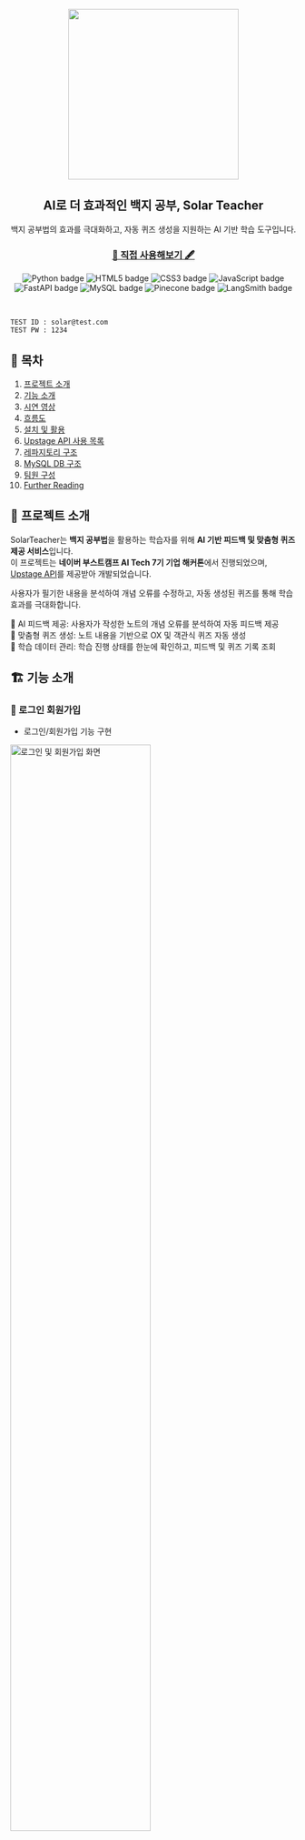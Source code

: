 <div align="center">
  <br>
  <picture>
    <source srcset="./docs/imgs/IMGenie_logo_white.png" media="(prefers-color-scheme: dark)">
    <img width="300" src="./frontend/public/assets/images/logo.png">
  </picture>

  <h2>AI로 더 효과적인 백지 공부, Solar Teacher</h2></hr>
  백지 공부법의 효과를 극대화하고, 자동 퀴즈 생성을 지원하는 AI 기반 학습 도구입니다.
  <h3><a href="https://solar-teacher.vercel.app"> 📘 직접 사용해보기 🖋️</a></h3>
  <p align="center">
    <img src="https://img.shields.io/badge/Python-3776AB?style=flat-square&logo=Python&logoColor=white" alt="Python badge">
    <img src="https://img.shields.io/badge/HTML5-E34F26?style=flat-square&logo=HTML5&logoColor=white" alt="HTML5 badge">
    <img src="https://img.shields.io/badge/CSS3-1572B6?style=flat-square&logo=CSS3&logoColor=white" alt="CSS3 badge">
    <img src="https://img.shields.io/badge/JavaScript-F7DF1E?style=flat-square&logo=JavaScript&logoColor=white" alt="JavaScript badge">
    <img src="https://img.shields.io/badge/FastAPI-009688?style=flat-square&logo=FastAPI&logoColor=white" alt="FastAPI badge">
    <img src="https://img.shields.io/badge/MySQL-4479A1?style=flat-square&logo=MySQL&logoColor=white" alt="MySQL badge">
    <img src="https://img.shields.io/badge/Pinecone-111111?style=flat-square&logoColor="white alt="Pinecone badge">
    <img src="https://img.shields.io/badge/LangSmith-243b3a?style=flat-square&logoColor=white" alt="LangSmith badge">
  </p>
</div>
<br>

```
TEST ID : solar@test.com
TEST PW : 1234
```

## 📑 목차
1. [프로젝트 소개](#-프로젝트-소개)
2. [기능 소개](#-기능-소개)
3. [시연 영상](#-시연-영상)
4. [흐름도](#-흐름도)
5. [설치 및 활용](#-설치-및-활용)
6. [Upstage API 사용 목록](#-Upstage-API-사용-목록)
7. [레파지토리 구조](#-레파지토리-구조)
8. [MySQL DB 구조](#-MySQL-DB-구조)
9. [팀원 구성](#-팀원-구성)
10. [Further Reading](#-Further-Reading)


## 🚀 프로젝트 소개
SolarTeacher는 **백지 공부법**을 활용하는 학습자를 위해 **AI 기반 피드백 및 맞춤형 퀴즈 제공 서비스**입니다.  
이 프로젝트는 **네이버 부스트캠프 AI Tech 7기 기업 해커톤**에서 진행되었으며,  [Upstage API](https://console.upstage.ai/docs/getting-started/overview)를 제공받아 개발되었습니다.

사용자가 필기한 내용을 분석하여 개념 오류를 수정하고, 자동 생성된 퀴즈를 통해 학습 효과를 극대화합니다.

🔹 AI 피드백 제공: 사용자가 작성한 노트의 개념 오류를 분석하여 자동 피드백 제공  
🔹 맞춤형 퀴즈 생성: 노트 내용을 기반으로 OX 및 객관식 퀴즈 자동 생성  
🔹 학습 데이터 관리: 학습 진행 상태를 한눈에 확인하고, 피드백 및 퀴즈 기록 조회


## 🏗️ 기능 소개

### 🔑 로그인 회원가입
- 로그인/회원가입 기능 구현

<img src="images/signup_login.gif" width="70%" alt="로그인 및 회원가입 화면">

### ✍️ 노트 업로드  
- 사진, PDF 업로드 및 화이트보드 필기 지원
  - 과목 미선택시 자동 분류 

<img src="images/upload.gif" width="70%" alt="PDF 업로드 화면">

### 🔍 AI 피드백  & OX 퀴즈
- 필기 내용을 분석하여 피드백 제공
  - 제공 내용: 잘못된 부분, 수정사항, 해설, 출처
- OX 퀴즈 문제 자동 생성

<img src="images/feedback.gif" width="70%" alt="PDF 업로드 화면">


### 🎯 사지선다 퀴즈
- 과목별 객관식 문제 자동 생성
- 퀴즈 해설, 통계 제공
- 풀었던 퀴즈(OX, 사지선다) 모아보기
- 퀴즈 리셋 기능

<img src="images/multiple_quiz.gif" width="70%" alt="사지선다 퀴즈 화면">

### 📂 피드백 보관함
- 피드백 모아보기 기능 제공
  - 과목별, 시간순 정렬 가능

<img src="images/feedbacks.gif" width="70%" alt="피드백 보관함 화면">

### 📊 학습 데이터 관리
- 기본 정보 및 학습 통계 제공

<img src="images/mypage.gif" width="70%" alt="마이페이지 화면">

## 🎬 시연 영상  

<p align="left">
  <a href="https://youtu.be/OdiDxrRkwWY">
    <img src="https://img.shields.io/badge/▶%20시연%20영상-red?style=for-the-badge&logo=youtube&logoColor=white" alt="시연 영상">
  </a>
  <a href="https://youtu.be/nvqfXGnnRyg">
    <img src="https://img.shields.io/badge/▶%20광고%20영상-blue?style=for-the-badge&logo=youtube&logoColor=white" alt="광고 영상">
  </a>
</p>


## 🌀 흐름도
### DATA FLOW
<img src='images/dataflow.png'>

### USER FLOW
<img src="images/userflow.png">

## 🛠️ 설치 및 활용



### 0️⃣ Anaconda 가상환경 설치

- 가상환경 만들기

```shell
conda create --name solar-teacher python=3.11
```

- 가상환경 활성화

```shell
conda activate solar-teacher
```

- 라이브러리 설치

```shell
pip install -r requirements.txt
```

### 1️⃣ root에 .env 파일 생성

- .env_sample 파일명을 .env로 변경
- API_KEY 변경하기

```bash
# LANGCHAIN_API_KEY=lsv2_
# UPSTAGE_API_KEY=up_
# PINECONE_API_KEY = pcsk_
```
### 2️⃣ 백엔드 실행
```bash
cd backend
python main.py
```
### 3️⃣ 프론트엔드 실행
```
cd frontend
npm install
npm start
```

## 📡 Upstage API 사용 목록

| API                        | 설명                                                     | 사용 위치                  | 사용 위치         |
|-----------------------------|----------------------------------------------------------|----------------------------|----------------------------|
| **Document OCR**           | 이미지 또는 PDF 파일에서 텍스트를 추출하는 기능 | 손글씨 노트 인식      |  [ocr_service.py](https://github.com/boostcampaitech7/level4-recsys-finalproject-hackathon-recsys-04-lv3/blob/main/backend/app/services/ocr_service.py)    |
| **Embeddings**         | 텍스트 데이터를 벡터화하여 의미 기반 검색 및 분석에 활용  | input text 임베딩, RAG data 구축, 시멘틱 검색            | [rag_service.py](https://github.com/boostcampaitech7/level4-recsys-finalproject-hackathon-recsys-04-lv3/blob/main/backend/app/services/rag_service.py)       |
| **Chat**      | 사용자와의 상호작용을 통해 질문 응답 및 대화 생성     | 피드백, OX퀴즈, 사지선다 퀴즈 생성         | [rag_service.py](https://github.com/boostcampaitech7/level4-recsys-finalproject-hackathon-recsys-04-lv3/blob/main/backend/app/services/rag_service.py) |


## 🗂️ 레파지토리 구조
```
.
├── backend
│   ├── app
│   │   ├── api
│   │   │   └── endpoints
│   │   ├── core
│   │   ├── db
│   │   ├── models
│   │   └── services
│   ├── data
│   ├── utils
├── experiments
│   ├── OCR
│   ├── RAG
│   │   └── rag_utils
├── frontend
│   ├── public
│   │   ├── assets
│   │   │   ├── css
│   │   │   ├── images
│   │   │   └── js
│   │   └── components
└── images

```

## 💾 MySQL DB 구조
<img src="images/ERD.png" alt="ERD">

## 👥 팀원 구성  

| 이름   | GitHub                          | 역할        |
|--------|--------------------------------|------------|
| 강현구 | [@ardkyer](https://github.com/ardkyer) | Backend / Feedback   |
| 서동준 | [@seoo2001](https://github.com/seoo2001) | RAG / Pinecone   |
| 양시영 | [@Lagom92](https://github.com/Lagom92) | RAG / LangSmith |
| 이도걸 | [@doffice0827](https://github.com/doffice0827) | PM / OCR |
| 이수미 | [@SooMiiii](https://github.com/SooMiiii) | Quiz / DB   |



## 🔍 Further Reading
- 발표 영상 
- 발표 자료
- 랩업 리포트
